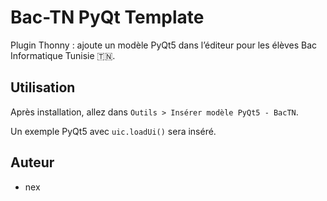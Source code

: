 # Bac-TN PyQt Template

Plugin Thonny : ajoute un modèle PyQt5 dans l’éditeur pour les élèves Bac Informatique Tunisie 🇹🇳.

## Utilisation

Après installation, allez dans `Outils > Insérer modèle PyQt5 - BacTN`.

Un exemple PyQt5 avec `uic.loadUi()` sera inséré.

## Auteur
- nex

